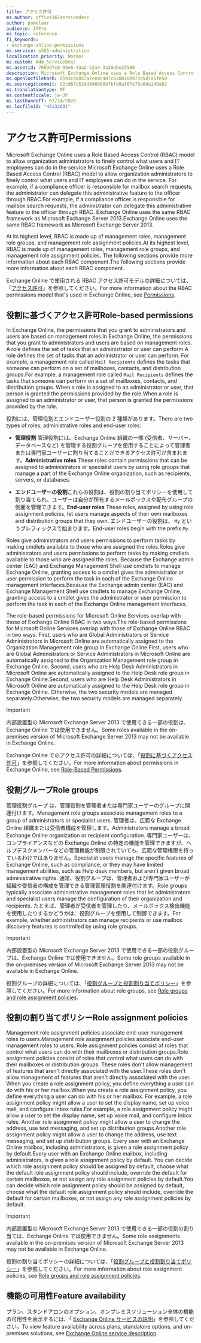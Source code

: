 ```yaml
---
title: アクセス許可
ms.author: office365servicedesc
author: pamelaar
audience: ITPro
ms.topic: reference
f1_keywords:
- exchange-online-permissions
ms.service: o365-administration
localization_priority: Normal
ms.custom: Adm_ServiceDesc
ms.assetid: 7803d7c0-93e6-43a2-b2a4-3a39abe25500
description: Microsoft Exchange Online uses a Role Based Access Control (RBAC) model to allow organization administrators to finely control what users and IT employees can do in the service. For example, if a compliance officer is responsible for mailbox search requests, the administrator can delegate this administrative feature to the officer through RBAC. Exchange Online uses the same RBAC framework as Microsoft Exchange Server 2013.
ms.openlocfilehash: 0593c98857a7ce0c487c628018097395d7a5fe50
ms.sourcegitcommit: d2cd67e52dd646b68bfbfd8a387e70a6da140a62
ms.translationtype: MT
ms.contentlocale: ja-JP
ms.lasthandoff: 07/14/2020
ms.locfileid: "45132691"
---
```

# <a name="permissions"></a><span data-ttu-id="f7c01-105">アクセス許可</span><span class="sxs-lookup"><span data-stu-id="f7c01-105">Permissions</span></span>

<span data-ttu-id="f7c01-106">Microsoft Exchange Online uses a Role Based Access Control (RBAC) model to allow organization administrators to finely control what users and IT employees can do in the service.</span><span class="sxs-lookup"><span data-stu-id="f7c01-106">Microsoft Exchange Online uses a Role Based Access Control (RBAC) model to allow organization administrators to finely control what users and IT employees can do in the service.</span></span> <span data-ttu-id="f7c01-107">For example, if a compliance officer is responsible for mailbox search requests, the administrator can delegate this administrative feature to the officer through RBAC.</span><span class="sxs-lookup"><span data-stu-id="f7c01-107">For example, if a compliance officer is responsible for mailbox search requests, the administrator can delegate this administrative feature to the officer through RBAC.</span></span> <span data-ttu-id="f7c01-108">Exchange Online uses the same RBAC framework as Microsoft Exchange Server 2013.</span><span class="sxs-lookup"><span data-stu-id="f7c01-108">Exchange Online uses the same RBAC framework as Microsoft Exchange Server 2013.</span></span> 
  
<span data-ttu-id="f7c01-109">At its highest level, RBAC is made up of management roles, management role groups, and management role assignment policies.</span><span class="sxs-lookup"><span data-stu-id="f7c01-109">At its highest level, RBAC is made up of management roles, management role groups, and management role assignment policies.</span></span> <span data-ttu-id="f7c01-110">The following sections provide more information about each RBAC component.</span><span class="sxs-lookup"><span data-stu-id="f7c01-110">The following sections provide more information about each RBAC component.</span></span>
  
<span data-ttu-id="f7c01-111">Exchange Online で使用される RBAC アクセス許可モデルの詳細については、「[アクセス許可](https://go.microsoft.com/fwlink/p/?LinkId=271935)」を参照してください。</span><span class="sxs-lookup"><span data-stu-id="f7c01-111">For more information about the RBAC permissions model that's used in Exchange Online, see [Permissions](https://go.microsoft.com/fwlink/p/?LinkId=271935).</span></span>
  
## <a name="role-based-permissions"></a><span data-ttu-id="f7c01-112">役割に基づくアクセス許可</span><span class="sxs-lookup"><span data-stu-id="f7c01-112">Role-based permissions</span></span>

<span data-ttu-id="f7c01-113">In Exchange Online, the permissions that you grant to administrators and users are based on management roles.</span><span class="sxs-lookup"><span data-stu-id="f7c01-113">In Exchange Online, the permissions that you grant to administrators and users are based on management roles.</span></span> <span data-ttu-id="f7c01-114">A role defines the set of tasks that an administrator or user can perform.</span><span class="sxs-lookup"><span data-stu-id="f7c01-114">A role defines the set of tasks that an administrator or user can perform.</span></span> <span data-ttu-id="f7c01-115">For example, a management role called  `Mail Recipients` defines the tasks that someone can perform on a set of mailboxes, contacts, and distribution groups.</span><span class="sxs-lookup"><span data-stu-id="f7c01-115">For example, a management role called  `Mail Recipients` defines the tasks that someone can perform on a set of mailboxes, contacts, and distribution groups.</span></span> <span data-ttu-id="f7c01-116">When a role is assigned to an administrator or user, that person is granted the permissions provided by the role.</span><span class="sxs-lookup"><span data-stu-id="f7c01-116">When a role is assigned to an administrator or user, that person is granted the permissions provided by the role.</span></span> 
  
<span data-ttu-id="f7c01-117">役割には、管理役割とエンドユーザー役割の 2 種類があります。</span><span class="sxs-lookup"><span data-stu-id="f7c01-117">There are two types of roles, administrative roles and end-user roles:</span></span>
  
- <span data-ttu-id="f7c01-118">**管理役割** 管理役割には、Exchange Online 組織の一部 (受信者、サーバー、データベースなど) を管理する役割グループを使用することによって管理者または専門家ユーザーに割り当てることができるアクセス許可が含まれます。</span><span class="sxs-lookup"><span data-stu-id="f7c01-118">**Administrative roles** These roles contain permissions that can be assigned to administrators or specialist users by using role groups that manage a part of the Exchange Online organization, such as recipients, servers, or databases.</span></span> 
    
- <span data-ttu-id="f7c01-119">**エンドユーザーの役割**これらの役割は、役割の割り当てポリシーを使用して割り当てられ、ユーザーは自分が所有するメールボックスや配布グループの側面を管理できます。</span><span class="sxs-lookup"><span data-stu-id="f7c01-119">**End-user roles** These roles, assigned by using role assignment policies, let users manage aspects of their own mailboxes and distribution groups that they own.</span></span> <span data-ttu-id="f7c01-120">エンドユーザーの役割は、  `My` というプレフィックスで始まります。</span><span class="sxs-lookup"><span data-stu-id="f7c01-120">End-user roles begin with the prefix  `My`.</span></span>
    
<span data-ttu-id="f7c01-121">Roles give administrators and users permissions to perform tasks by making cmdlets available to those who are assigned the roles.</span><span class="sxs-lookup"><span data-stu-id="f7c01-121">Roles give administrators and users permissions to perform tasks by making cmdlets available to those who are assigned the roles.</span></span> <span data-ttu-id="f7c01-122">Because the Exchange admin center (EAC) and Exchange Management Shell use cmdlets to manage Exchange Online, granting access to a cmdlet gives the administrator or user permission to perform the task in each of the Exchange Online management interfaces.</span><span class="sxs-lookup"><span data-stu-id="f7c01-122">Because the Exchange admin center (EAC) and Exchange Management Shell use cmdlets to manage Exchange Online, granting access to a cmdlet gives the administrator or user permission to perform the task in each of the Exchange Online management interfaces.</span></span>
  
<span data-ttu-id="f7c01-123">The role-based permissions for Microsoft Online Services overlap with those of Exchange Online RBAC in two ways.</span><span class="sxs-lookup"><span data-stu-id="f7c01-123">The role-based permissions for Microsoft Online Services overlap with those of Exchange Online RBAC in two ways.</span></span> <span data-ttu-id="f7c01-124">First, users who are Global Administrators or Service Administrators in Microsoft Online are automatically assigned to the Organization Management role group in Exchange Online.</span><span class="sxs-lookup"><span data-stu-id="f7c01-124">First, users who are Global Administrators or Service Administrators in Microsoft Online are automatically assigned to the Organization Management role group in Exchange Online.</span></span> <span data-ttu-id="f7c01-125">Second, users who are Help Desk Administrators in Microsoft Online are automatically assigned to the Help Desk role group in Exchange Online.</span><span class="sxs-lookup"><span data-stu-id="f7c01-125">Second, users who are Help Desk Administrators in Microsoft Online are automatically assigned to the Help Desk role group in Exchange Online.</span></span> <span data-ttu-id="f7c01-126">Otherwise, the two security models are managed separately.</span><span class="sxs-lookup"><span data-stu-id="f7c01-126">Otherwise, the two security models are managed separately.</span></span>
  
> [!IMPORTANT]
> <span data-ttu-id="f7c01-127">内部設置型の Microsoft Exchange Server 2013 で使用できる一部の役割は、Exchange Online では使用できません。</span><span class="sxs-lookup"><span data-stu-id="f7c01-127">Some roles available in the on-premises version of Microsoft Exchange Server 2013 may not be available in Exchange Online.</span></span> 
  
<span data-ttu-id="f7c01-128">Exchange Online でのアクセス許可の詳細については、「[役割に基づくアクセス許可](https://go.microsoft.com/fwlink/p/?LinkId=271936)」を参照してください。</span><span class="sxs-lookup"><span data-stu-id="f7c01-128">For more information about permissions in Exchange Online, see [Role-Based Permissions](https://go.microsoft.com/fwlink/p/?LinkId=271936).</span></span>
  
## <a name="role-groups"></a><span data-ttu-id="f7c01-129">役割グループ</span><span class="sxs-lookup"><span data-stu-id="f7c01-129">Role groups</span></span>

<span data-ttu-id="f7c01-130">管理役割グループ は、管理役割を管理者または専門家ユーザーのグループに関連付けます。</span><span class="sxs-lookup"><span data-stu-id="f7c01-130">Management role groups associate management roles to a group of administrators or specialist users.</span></span> <span data-ttu-id="f7c01-131">管理者は、広範な Exchange Online 組織または受信者構成を管理します。</span><span class="sxs-lookup"><span data-stu-id="f7c01-131">Administrators manage a broad Exchange Online organization or recipient configuration.</span></span> <span data-ttu-id="f7c01-132">専門家ユーザーは、コンプライアンスなどの Exchange Online の特定の機能を管理できますが、ヘルプデスクメンバーなどの管理機能が制限されていても、広範な管理権限を持っているわけではありません。</span><span class="sxs-lookup"><span data-stu-id="f7c01-132">Specialist users manage the specific features of Exchange Online, such as compliance, or they may have limited management abilities, such as Help desk members, but aren't given broad administrative rights.</span></span> <span data-ttu-id="f7c01-133">通常、役割グループは、管理者および専門家ユーザーが組織や受信者の構成を管理できる管理管理役割を関連付けます。</span><span class="sxs-lookup"><span data-stu-id="f7c01-133">Role groups typically associate administrative management roles that let administrators and specialist users manage the configuration of their organization and recipients.</span></span> <span data-ttu-id="f7c01-134">たとえば、管理者が受信者を管理したり、メールボックス検出機能を使用したりするかどうかは、役割グループを使用して制御できます。</span><span class="sxs-lookup"><span data-stu-id="f7c01-134">For example, whether administrators can manage recipients or use mailbox discovery features is controlled by using role groups.</span></span> 
  
> [!IMPORTANT]
> <span data-ttu-id="f7c01-135">内部設置型の Microsoft Exchange Server 2013 で使用できる一部の役割グループは、Exchange Online では使用できません。</span><span class="sxs-lookup"><span data-stu-id="f7c01-135">Some role groups available in the on-premises version of Microsoft Exchange Server 2013 may not be available in Exchange Online.</span></span> 
  
<span data-ttu-id="f7c01-136">役割グループの詳細については、「[役割グループと役割割り当てポリシー](https://go.microsoft.com/fwlink/p/?LinkId=271937)」を参照してください。</span><span class="sxs-lookup"><span data-stu-id="f7c01-136">For more information about role groups, see [Role groups and role assignment policies](https://go.microsoft.com/fwlink/p/?LinkId=271937).</span></span>
  
## <a name="role-assignment-policies"></a><span data-ttu-id="f7c01-137">役割の割り当てポリシー</span><span class="sxs-lookup"><span data-stu-id="f7c01-137">Role assignment policies</span></span>

<span data-ttu-id="f7c01-138">Management role assignment policies associate end-user management roles to users.</span><span class="sxs-lookup"><span data-stu-id="f7c01-138">Management role assignment policies associate end-user management roles to users.</span></span> <span data-ttu-id="f7c01-139">Role assignment policies consist of roles that control what users can do with their mailboxes or distribution groups.</span><span class="sxs-lookup"><span data-stu-id="f7c01-139">Role assignment policies consist of roles that control what users can do with their mailboxes or distribution groups.</span></span> <span data-ttu-id="f7c01-140">These roles don't allow management of features that aren't directly associated with the user.</span><span class="sxs-lookup"><span data-stu-id="f7c01-140">These roles don't allow management of features that aren't directly associated with the user.</span></span> <span data-ttu-id="f7c01-141">When you create a role assignment policy, you define everything a user can do with his or her mailbox.</span><span class="sxs-lookup"><span data-stu-id="f7c01-141">When you create a role assignment policy, you define everything a user can do with his or her mailbox.</span></span> <span data-ttu-id="f7c01-142">For example, a role assignment policy might allow a user to set the display name, set up voice mail, and configure Inbox rules.</span><span class="sxs-lookup"><span data-stu-id="f7c01-142">For example, a role assignment policy might allow a user to set the display name, set up voice mail, and configure Inbox rules.</span></span> <span data-ttu-id="f7c01-143">Another role assignment policy might allow a user to change the address, use text messaging, and set up distribution groups.</span><span class="sxs-lookup"><span data-stu-id="f7c01-143">Another role assignment policy might allow a user to change the address, use text messaging, and set up distribution groups.</span></span> <span data-ttu-id="f7c01-144">Every user with an Exchange Online mailbox, including administrators, is given a role assignment policy by default.</span><span class="sxs-lookup"><span data-stu-id="f7c01-144">Every user with an Exchange Online mailbox, including administrators, is given a role assignment policy by default.</span></span> <span data-ttu-id="f7c01-145">You can decide which role assignment policy should be assigned by default, choose what the default role assignment policy should include, override the default for certain mailboxes, or not assign any role assignment policies by default.</span><span class="sxs-lookup"><span data-stu-id="f7c01-145">You can decide which role assignment policy should be assigned by default, choose what the default role assignment policy should include, override the default for certain mailboxes, or not assign any role assignment policies by default.</span></span>
  
> [!IMPORTANT]
> <span data-ttu-id="f7c01-146">内部設置型の Microsoft Exchange Server 2013 で使用できる一部の役割の割り当ては、Exchange Online では使用できません。</span><span class="sxs-lookup"><span data-stu-id="f7c01-146">Some role assignments available in the on-premises version of Microsoft Exchange Server 2013 may not be available in Exchange Online.</span></span> 
  
<span data-ttu-id="f7c01-147">役割の割り当てポリシーの詳細については、「[役割グループと役割割り当てポリシー](https://go.microsoft.com/fwlink/p/?LinkId=271937)」を参照してください。</span><span class="sxs-lookup"><span data-stu-id="f7c01-147">For more information about role assignment policies, see [Role groups and role assignment policies](https://go.microsoft.com/fwlink/p/?LinkId=271937).</span></span>
  
## <a name="feature-availability"></a><span data-ttu-id="f7c01-148">機能の可用性</span><span class="sxs-lookup"><span data-stu-id="f7c01-148">Feature availability</span></span>

<span data-ttu-id="f7c01-149">プラン、スタンドアロンのオプション、オンプレミスソリューション全体の機能の可用性を表示するには、「 [Exchange Online サービスの説明](exchange-online-service-description.md)」を参照してください。</span><span class="sxs-lookup"><span data-stu-id="f7c01-149">To view feature availability across plans, standalone options, and on-premises solutions, see [Exchange Online service description](exchange-online-service-description.md).</span></span>
  


